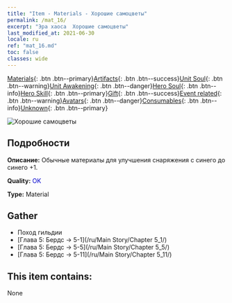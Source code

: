 ```yaml
---
title: "Item - Materials - Хорошие самоцветы"
permalink: /mat_16/
excerpt: "Эра хаоса  Хорошие самоцветы"
last_modified_at: 2021-06-30
locale: ru
ref: "mat_16.md"
toc: false
classes: wide
---
```

 [Materials](/ItemsRU/){: .btn .btn--primary}[Artifacts](/ItemsRU/Artifacts/){: .btn .btn--success}[Unit Soul](/ItemsRU/UnitSoul/){: .btn .btn--warning}[Unit Awakening](/ItemsRU/UnitAwakening/){: .btn .btn--danger}[Hero Soul](/ItemsRU/HeroSoul/){: .btn .btn--info}[Hero Skill](/ItemsRU/HeroSkill/){: .btn .btn--primary}[Gift](/ItemsRU/Gift/){: .btn .btn--success}[Event related](/ItemsRU/Events/){: .btn .btn--warning}[Avatars](/ItemsRU/Avatars/){: .btn .btn--danger}[Consumables](/ItemsRU/Consumables/){: .btn .btn--info}[Unknown](/ItemsRU/Unknown/){: .btn .btn--primary}

 ![Хорошие самоцветы](/images/t/i_cailiao_baoshi1.png)

## Подробности
 **Описание:** Обычные материалы для улучшения снаряжения c синего до синего +1.

 **Quality:** <span style="color: #0000CD">OK</span>

 **Type:** Material

## Gather

*    Поход гильдии 
*    [Глава 5: Бердс -> 5-1](/ru/Main Story/Chapter 5_1/) 
*    [Глава 5: Бердс -> 5-5](/ru/Main Story/Chapter 5_5/) 
*    [Глава 5: Бердс -> 5-11](/ru/Main Story/Chapter 5_11/) 

## This item contains:

  None

